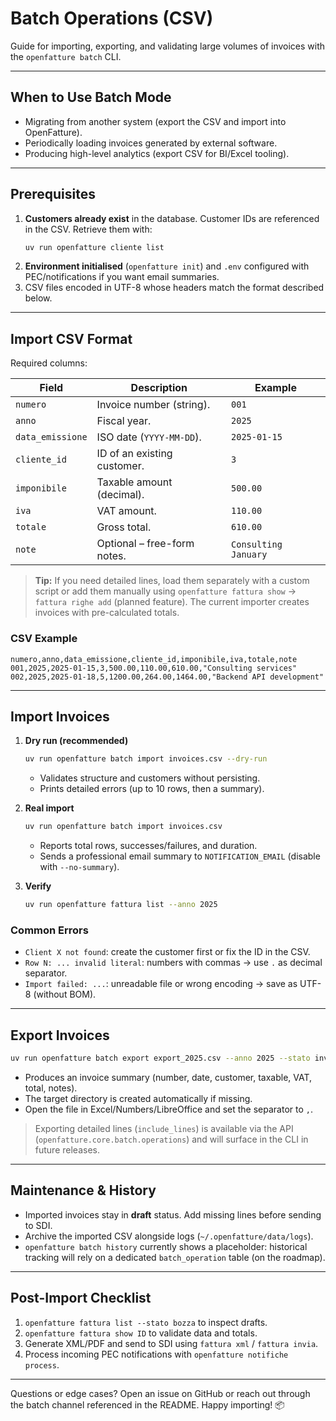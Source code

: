 # Batch Operations (CSV)

Guide for importing, exporting, and validating large volumes of invoices with the `openfatture batch` CLI.

---

## When to Use Batch Mode

- Migrating from another system (export the CSV and import into OpenFatture).
- Periodically loading invoices generated by external software.
- Producing high-level analytics (export CSV for BI/Excel tooling).

---

## Prerequisites

1. **Customers already exist** in the database. Customer IDs are referenced in the CSV. Retrieve them with:
   ```bash
   uv run openfatture cliente list
   ```
2. **Environment initialised** (`openfatture init`) and `.env` configured with PEC/notifications if you want email summaries.
3. CSV files encoded in UTF-8 whose headers match the format described below.

---

## Import CSV Format

Required columns:

| Field | Description | Example |
|-------|-------------|---------|
| `numero` | Invoice number (string). | `001` |
| `anno` | Fiscal year. | `2025` |
| `data_emissione` | ISO date (`YYYY-MM-DD`). | `2025-01-15` |
| `cliente_id` | ID of an existing customer. | `3` |
| `imponibile` | Taxable amount (decimal). | `500.00` |
| `iva` | VAT amount. | `110.00` |
| `totale` | Gross total. | `610.00` |
| `note` | Optional – free-form notes. | `Consulting January` |

> **Tip:** If you need detailed lines, load them separately with a custom script or add them manually using `openfatture fattura show` → `fattura righe add` (planned feature). The current importer creates invoices with pre-calculated totals.

### CSV Example

```csv
numero,anno,data_emissione,cliente_id,imponibile,iva,totale,note
001,2025,2025-01-15,3,500.00,110.00,610.00,"Consulting services"
002,2025,2025-01-18,5,1200.00,264.00,1464.00,"Backend API development"
```

---

## Import Invoices

1. **Dry run (recommended)**
   ```bash
   uv run openfatture batch import invoices.csv --dry-run
   ```
   - Validates structure and customers without persisting.
   - Prints detailed errors (up to 10 rows, then a summary).

2. **Real import**
   ```bash
   uv run openfatture batch import invoices.csv
   ```
   - Reports total rows, successes/failures, and duration.
   - Sends a professional email summary to `NOTIFICATION_EMAIL` (disable with `--no-summary`).

3. **Verify**
   ```bash
   uv run openfatture fattura list --anno 2025
   ```

### Common Errors

- `Client X not found`: create the customer first or fix the ID in the CSV.
- `Row N: ... invalid literal`: numbers with commas → use `.` as decimal separator.
- `Import failed: ...`: unreadable file or wrong encoding → save as UTF-8 (without BOM).

---

## Export Invoices

```bash
uv run openfatture batch export export_2025.csv --anno 2025 --stato inviata
```

- Produces an invoice summary (number, date, customer, taxable, VAT, total, notes).
- The target directory is created automatically if missing.
- Open the file in Excel/Numbers/LibreOffice and set the separator to `,`.

> Exporting detailed lines (`include_lines`) is available via the API (`openfatture.core.batch.operations`) and will surface in the CLI in future releases.

---

## Maintenance & History

- Imported invoices stay in **draft** status. Add missing lines before sending to SDI.
- Archive the imported CSV alongside logs (`~/.openfatture/data/logs`).
- `openfatture batch history` currently shows a placeholder: historical tracking will rely on a dedicated `batch_operation` table (on the roadmap).

---

## Post-Import Checklist

1. `openfatture fattura list --stato bozza` to inspect drafts.
2. `openfatture fattura show ID` to validate data and totals.
3. Generate XML/PDF and send to SDI using `fattura xml` / `fattura invia`.
4. Process incoming PEC notifications with `openfatture notifiche process`.

---

Questions or edge cases? Open an issue on GitHub or reach out through the batch channel referenced in the README. Happy importing! 📦
